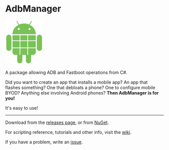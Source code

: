 # AdbManager
![Logo](https://github.com/githubcatw/AdbManager/blob/master/Images/sdmini.png)

A package allowing ADB and Fastboot operations from C#.

Did you want to create an app that installs a mobile app? An app that flashes something? One that debloats a phone? One to configure mobile BYOD? Anything else involving Android phones? **Then AdbManager is for you!**

It's easy to use!

_____________________
Download from the [releases page](https://github.com/githubcatw/AdbManager/releases), or from [NuGet](https://www.nuget.org/packages/GoodNet.AdbManager/).

For scripting reference, tutorials and other info, visit the [wiki](https://github.com/githubcatw/AdbManager/wiki).

If you have a problem, write an [issue](https://github.com/githubcatw/AdbManager/issues).
